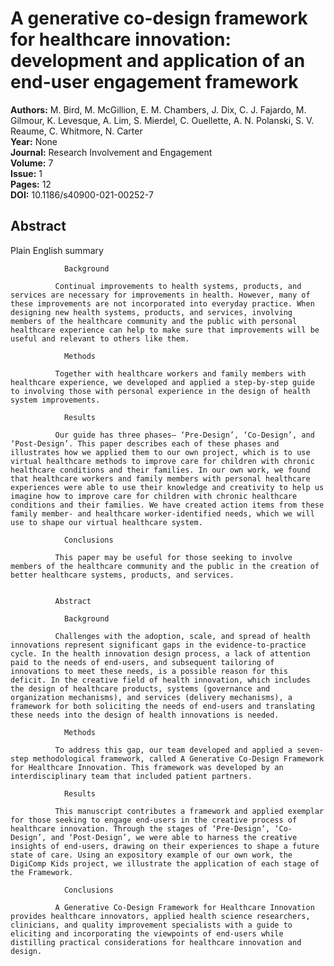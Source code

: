 # A generative co-design framework for healthcare innovation: development and application of an end-user engagement framework

**Authors:** M. Bird, M. McGillion, E. M. Chambers, J. Dix, C. J. Fajardo, M. Gilmour, K. Levesque, A. Lim, S. Mierdel, C. Ouellette, A. N. Polanski, S. V. Reaume, C. Whitmore, N. Carter  
**Year:** None  
**Journal:** Research Involvement and Engagement  
**Volume:** 7  
**Issue:** 1  
**Pages:** 12  
**DOI:** 10.1186/s40900-021-00252-7  

## Abstract
Plain English summary
              
                Background
              
              Continual improvements to health systems, products, and services are necessary for improvements in health. However, many of these improvements are not incorporated into everyday practice. When designing new health systems, products, and services, involving members of the healthcare community and the public with personal healthcare experience can help to make sure that improvements will be useful and relevant to others like them.
              
                Methods
              
              Together with healthcare workers and family members with healthcare experience, we developed and applied a step-by-step guide to involving those with personal experience in the design of health system improvements.
              
                Results
              
              Our guide has three phases— ‘Pre-Design’, ‘Co-Design’, and ‘Post-Design’. This paper describes each of these phases and illustrates how we applied them to our own project, which is to use virtual healthcare methods to improve care for children with chronic healthcare conditions and their families. In our own work, we found that healthcare workers and family members with personal healthcare experiences were able to use their knowledge and creativity to help us imagine how to improve care for children with chronic healthcare conditions and their families. We have created action items from these family member- and healthcare worker-identified needs, which we will use to shape our virtual healthcare system.
              
                Conclusions
              
              This paper may be useful for those seeking to involve members of the healthcare community and the public in the creation of better healthcare systems, products, and services.
            
            
              Abstract
              
                Background
              
              Challenges with the adoption, scale, and spread of health innovations represent significant gaps in the evidence-to-practice cycle. In the health innovation design process, a lack of attention paid to the needs of end-users, and subsequent tailoring of innovations to meet these needs, is a possible reason for this deficit. In the creative field of health innovation, which includes the design of healthcare products, systems (governance and organization mechanisms), and services (delivery mechanisms), a framework for both soliciting the needs of end-users and translating these needs into the design of health innovations is needed.
              
                Methods
              
              To address this gap, our team developed and applied a seven-step methodological framework, called A Generative Co-Design Framework for Healthcare Innovation. This framework was developed by an interdisciplinary team that included patient partners.
              
                Results
              
              This manuscript contributes a framework and applied exemplar for those seeking to engage end-users in the creative process of healthcare innovation. Through the stages of ‘Pre-Design’, ‘Co-Design’, and ‘Post-Design’, we were able to harness the creative insights of end-users, drawing on their experiences to shape a future state of care. Using an expository example of our own work, the DigiComp Kids project, we illustrate the application of each stage of the Framework.
              
                Conclusions
              
              A Generative Co-Design Framework for Healthcare Innovation provides healthcare innovators, applied health science researchers, clinicians, and quality improvement specialists with a guide to eliciting and incorporating the viewpoints of end-users while distilling practical considerations for healthcare innovation and design.

